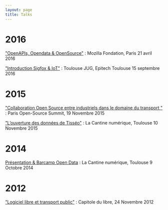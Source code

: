 ```yaml
---
layout: page
title: Talks 
---
```


# 2016

<a href="http://xavierraffin.com/2016/04/25/conference-API-opensource-opendata-mozilla/">"OpenAPIs, Opendata & OpenSource"</a> : Mozilla Fondation, Paris 21 avril 2016

<a href="http://www.toulousejug.org">"Introduction Sigfox & IoT"</a> : Toulouse JUG, Epitech Toulouse 15 septembre 2016

# 2015

<a href="http://xavierraffin.com/2015/11/19/conference-collaboration-opensource-ParisOpenSourceSummit/">"Collaboration Open Source entre industriels dans le domaine du transport "</a> : Paris Open-Source Summit, 19 Novembre 2015

<a href="http://lacantine-toulouse.org/7262/l-ouverture-des-donnees-de-tisseo">"​L’ouverture des données de Tisséo"</a> : La Cantine numérique, Toulouse 10 Novembre 2015

# 2014

<a href="http://barcamp.org/w/page/68952350/Barcamp%20Open%20Data%20Toulouse%20M%C3%A9tropole">Présentation & Barcamp Open Data</a> : La Cantine numérique, Toulouse 9 Octobre 2014

# 2012

<a href="http://xavierraffin.com/2012/12/10/confrence-tisso-capitole-du-libre-2012/">"Logiciel libre et transport public"</a> : Capitole du libre, 24 Novembre 2012
